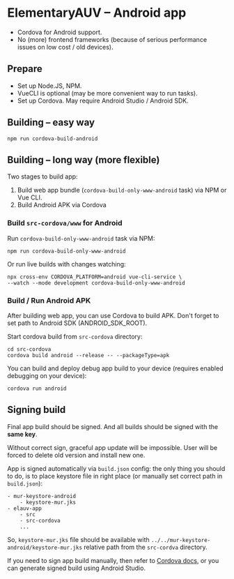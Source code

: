 # ElementaryAUV – Android app

- Cordova for Android support.
- No (more) frontend frameworks (because of serious performance issues on low cost / old devices).

## Prepare

- Set up Node.JS, NPM.
- VueCLI is optional (may be more convenient way to run tasks).
- Set up Cordova. May require Android Studio / Android SDK.

## Building – easy way

    npm run cordova-build-android

## Building – long way (more flexible)

Two stages to build app:

1. Build web app bundle (`cordova-build-only-www-android` task) via NPM or Vue CLI.
2. Build Android APK via Cordova

### Build `src-cordova/www` for Android

Run `cordova-build-only-www-android` task via NPM:

    npm run cordova-build-only-www-android

Or run live builds with changes watching:

    npx cross-env CORDOVA_PLATFORM=android vue-cli-service \
    --watch --mode development cordova-build-only-www-android

### Build / Run Android APK

After building web app, you can use Cordova to build APK.
Don't forget to set path to Android SDK (ANDROID_SDK_ROOT).

Start cordova build from `src-cordova` directory:

    cd src-cordova
    cordova build android --release -- --packageType=apk

You can build and deploy debug app build to your device (requires enabled debugging on your device):

    cordova run android

## Signing build

Final app build should be signed.
And all builds should be signed with the **same key**.

Without correct sign, graceful app update will be impossible.
User will be forced to delete old version and install new one.

App is signed automatically via `build.json` config:
the only thing you should to do, is to place keystore file in right place
(or manually set correct path in `build.json`):

```
- mur-keystore-android
    - keystore-mur.jks
- elauv-app
    - src
    - src-cordova
    ...
```

So, `keystore-mur.jks` file should be available with `../../mur-keystore-android/keystore-mur.jks` relative path from the `src-cordva` directory.

If you need to sign app build manually, then refer to
[Cordova docs](https://cordova.apache.org/docs/en/11.x/guide/platforms/android/?#signing-an-app), or you can generate signed build using Android Studio.